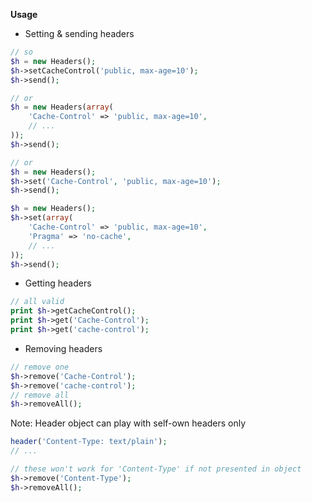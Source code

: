 **Usage**

- Setting & sending headers

```php
// so
$h = new Headers();
$h->setCacheControl('public, max-age=10');
$h->send();

// or
$h = new Headers(array(
    'Cache-Control' => 'public, max-age=10',
    // ...
));
$h->send();

// or
$h = new Headers();
$h->set('Cache-Control', 'public, max-age=10');
$h->send();

$h = new Headers();
$h->set(array(
    'Cache-Control' => 'public, max-age=10',
    'Pragma' => 'no-cache',
    // ...
));
$h->send();
```

- Getting headers

```php
// all valid
print $h->getCacheControl();
print $h->get('Cache-Control');
print $h->get('cache-control');
```

- Removing headers

```php
// remove one
$h->remove('Cache-Control');
$h->remove('cache-control');
// remove all
$h->removeAll();
```

Note: Header object can play with self-own headers only
```php
header('Content-Type: text/plain');
// ...

// these won't work for 'Content-Type' if not presented in object
$h->remove('Content-Type');
$h->removeAll();
```
